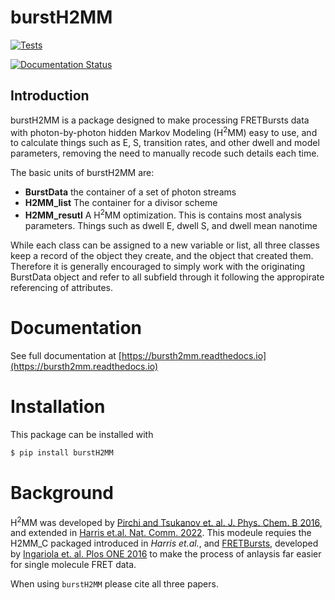 # burstH2MM

[![Tests](https://github.com/harripd/burstH2MM/actions/workflows/Test.yml/badge.svg)](https://github.com/harripd/burstH2MM/actions)

[![Documentation Status](https://readthedocs.org/projects/bursth2mm/badge/?version=latest)](https://bursth2mm.readthedocs.io/en/latest/?badge=latest)

## Introduction

burstH2MM is a package designed to make processing FRETBursts data with photon-by-photon hidden Markov Modeling (H<sup>2</sup>MM) easy to use, and to calculate things such as E, S, transition rates, and other dwell and model parameters, removing the need to manually recode such details each time.

The basic units of burstH2MM are:

- **BurstData** the container of a set of photon streams
- **H2MM_list** The container for a divisor scheme
- **H2MM_resutl** A H<sup>2</sup>MM optimization. This is contains most analysis parameters. Things such as dwell E, dwell S, and dwell mean nanotime

While each class can be assigned to a new variable or list, all three classes keep a record of the object they create, and the object that created them. Therefore it is generally encouraged to simply work with the originating BurstData object and refer to all subfield through it following the appropirate referencing of attributes.

# Documentation

See full documentation at [https://bursth2mm.readthedocs.io](https://bursth2mm.readthedocs.io)

# Installation

This package can be installed with

```bash
$ pip install burstH2MM
```

# Background

H<sup>2</sup>MM was developed by [Pirchi and Tsukanov et. al. J. Phys. Chem. B 2016](https://doi.org/10.1021/acs.jpcb.6b10726), and extended in [Harris et.al. Nat. Comm. 2022](https://doi.org/10.1038/s41467-022-28632-x). This modeule requies the H2MM_C packaged introduced in *Harris et.al.*, and [FRETBursts](https://fretbursts.readthedocs.io/en/latest/), developed by [Ingariola et. al. Plos ONE 2016](https://doi.org/10.1371/journal.pone.0160716) to make the process of anlaysis far easier for single molecule FRET data.

When using `burstH2MM` please cite all three papers.